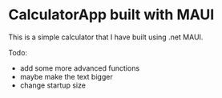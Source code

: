 # CalculatorApp built with MAUI
This is a simple calculator that I have built using .net MAUI.

Todo:
- add some more advanced functions
- maybe make the text bigger
- change startup size
